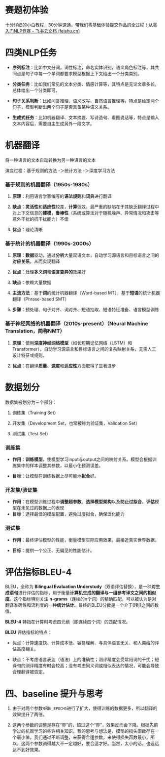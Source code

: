 # 赛题初体验

十分详细的小白教程，30分钟速通，带我们零基础体验提交作品的全过程！[从零入门NLP竞赛 - 飞书云文档 (feishu.cn)](https://datawhaler.feishu.cn/wiki/TObSwHZdFi2y0XktauWcolpcnyf)



# 四类NLP任务

* **序列标注**：比如中文分词，词性标注，命名实体识别，语义角色标注等，其共同点是句子中每一个单词都要求模型根据上下文给出一个分类类别。

* **分类任务**：比如我们常见的文本分类、情感计算等，其特点是无论文章多长，总体给出一个分类即可。

* **句子关系判断**：比如问答推理、语义改写、自然语言推理等，特点是给定两个句子，模型判断出两个句子是否具备某种语义关系。

* **生成式任务**：比如机器翻译、文本摘要、写诗造句、看图说话等，特点是输入文本内容后，需要自主生成另外一段文字。
  
  

# 机器翻译

将一种语言的文本自动转换为另一种语言的文本

演变过程：基于规则的方法 -＞统计方法 -＞深度学习方法

### 基于规则的机器翻译（1950s-1980s）

1. **原理**：利用语言学家编写的**语法规则**和**词典**进行翻译

2. **缺点**：**灵活性**和**适应性**较差，**计算**低效，最严重的缺陷在于其缺乏翻译过程中对上下文信息的**建模**，**鲁棒性**（系统或算法对于随机噪声、异常情况和攻击等意外干扰的抗干扰能力）不佳

3. **优点**：理论清晰

### 基于统计的机器翻译（1990s-2000s）

1. **原理**：**数据**驱动，通过**分析**大量双语文本，自动学习源语言和目标语言之间的**对应关系**，从而实现翻译

2. **优点**：处理**多义词**和**语言变异的**效果好

3. **缺点**：依赖大量数据

4. **主流方法**：基于**词**的统计机器翻译（Word-based MT），基于**短语**的统计机器翻译（Phrase-based SMT）

5. **步骤**：预处理、句子对齐、词对齐、短语抽取、短语特征准备、语言模型训练

### 基于神经网络的机器翻译（2010s-present）（Neural Machine Translation，简称NMT）

1. **原理**：使用**深度神经网络模型**（如长短期记忆网络（LSTM）和 Transformer），自动学习源语言和目标语言之间的复杂映射关系，无需人工设计特征或规则。

2. **优点**：在翻译**质量**、**速度**和**适应性**方面取得了显著进步
   
   

# 数据划分

数据集被划分为三个部分：

1. 训练集（Training Set）

2. 开发集（Development Set，也常被称为验证集，Validation Set）

3. 测试集（Test Set）

### 训练集

* **作用**：**训练模型**，使模型学习input与output之间的映射关系。模型会根据训练集中的样本调整其参数，以最小化预测误差。

* **目标**：让模型在训练数据上尽可能地**拟合**好。

### 开发集/验证集

* **作用**：在模型训练过程中**调整超参数**、**选择模型架构**以及**防止过拟合**，**评估**模型在未见过的数据上的表现
* **目标**：选择最佳的模型配置，避免过度拟合，确保泛化能力

### 测试集

* **作用**：最终评估模型的性能，衡量模型实际应用效果。最接近真实世界数据。

* **目标**：提供一个公正、无偏见的性能估计。
  
  

# 评估指标BLEU-4

BLEU，全称为 **Bilingual Evaluation Understudy**（双语评估替换），是一种**对生成语句**进行评估的指标，用于衡量**计算机生成的翻译与一组参考译文之间的相似度**。这个指标特别关注 **n-grams**（连续的n个词）的精确匹配，可以被认为是对翻译准确性和流利度的一种**统计估计**。最终的BLEU分数是一个介于0到1之间的数值。

**BLEU-4** 特指在计算时考虑四元组（即连续四个词）的匹配情况。

**BLEU** 评估指标的特点：

* 优点：计算速度快、计算成本低、容易理解、与具体语言无关、和人类给的评估高度相关。

* 缺点：不考虑语言表达（语法）上的准确性；测评精度会受常用词的干扰；短译句的测评精度有时会较高；没有考虑同义词或相似表达的情况，可能会导致合理翻译被否定。



# 四、baseline 提升与思考

1. 由于对两个参数`N`和`N_EPOCHS`进行了扩大，使得训练的数据更多，所以翻译的效果提升了两倍。

2. 这两个参数的调整是存在“界”的，超过这个“界”，效果反而会下降。根据先前学过的机器学习的些许相关知识，我的思考与想法是，模型的损失函数存在一个最小值，我们通过不断调整，来获得合适参数，来使得损失函数最小，所以，这两个参数调得越大不一定越好，要合适才好。当然，太小的话，也远远达不到好效果。


